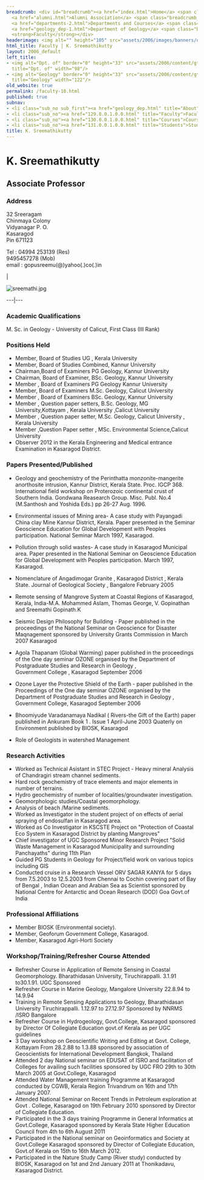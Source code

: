 ```yaml
---
breadcrumb: <div id="breadcrumb"><a href="index.html">Home</a> <span class="breadcrumb_spacer">&gt;</span>
  <a href="alumni.html">Alumni Association</a> <span class="breadcrumb_spacer">&gt;</span>
  <a href="departments-2.html">Departments and Courses</a> <span class="breadcrumb_spacer">&gt;</span>
  <a href="geology_dep-1.html">Department of Geology</a> <span class="breadcrumb_spacer">&gt;</span>
  <strong>Faculty</strong></div>
headerimage: <img alt="" height="105" src="assets/2006/images/banners/departments.jpg" width="472"/>
html_title: Faculty | K. Sreemathikutty
layout: 2006_default
left_title:
- <img alt="Dpt. of" border="0" height="33" src="assets/2006/content/gt/fcb6421c7c62628408190d4ca84029e5.png"
  title="Dpt. of" width="98"/>
- <img alt="Geology" border="0" height="33" src="assets/2006/content/gt/fde9df1416648edbb1d1509cd3471e82.png"
  title="Geology" width="122"/>
old_website: true
permalink: /faculty-10.html
published: true
subnav:
- <li class="sub_no sub_first"><a href="geology_dep.html" title="About">About</a></li>
- <li class="sub_no"><a href="129.0.0.1.0.0.html" title="Faculty">Faculty</a></li>
- <li class="sub_no"><a href="130.0.0.1.0.0.html" title="Courses">Courses</a></li>
- <li class="sub_no"><a href="131.0.0.1.0.0.html" title="Students">Students</a></li>
title: K. Sreemathikutty
---
```


# K. Sreemathikutty

## Associate Professor

### Address

32 Sreeragam  
Chinmaya Colony  
Vidyanagar P. O.  
Kasaragod  
Pin 671123  
  
Tel : 04994 253139 (Res)  
9495457278 (Mob)  
email : gopusreemu(@)yahoo(.)co(.)in

|

![sreemathi.jpg](assets/2006/content/assets/2006/images/ba758058c2ed5c0a8a71d98e98709f63.jpg)  
  
---|---  
  
### Academic Qualifications

M. Sc. in Geology - University of Calicut, First Class (III Rank)

### Positions Held

  * Member, Board of Studies UG , Kerala University
  * Member, Board of Studies Combined, Kannur University
  * Chairman,Board of Examiners PG Geology, Kannur University
  * Chairman, Board of Examiner, BSc. Geology, Kannur University
  * Member , Board of Examiners PG Geology Kannur University
  * Member, Board of Examiners M.Sc. Geology, Calicut University
  * Member , Board of Examiners BSc. Geology, Kannur University
  * Member , Question paper setters, B.Sc. Geology, MG University,Kottayam , Kerala University ,Calicut University
  * Member , Question paper setter, M.Sc. Geology, Calicut University , Kerala University
  * Member ,Question Paper setter , MSc. Environmental Science,Calicut University
  * Observer 2012 in the Kerala Engineering and Medical entrance Examination in Kasaragod District.

### Papers Presented/Published

  * Geology and geochemistry of the Perinthatta monzonite-mangerite anorthosite intrusion, Kannur District, Kerala State. Proc. IGCP 368. International field workshop on Proterozoic continental crust of Southern India. Gondwana Reasearch Group. Misc. Publ. No.4 (M.Santhosh and Yoshida Eds.) pp 26-27 Aug. 1996.
  * Environmental issues of Mining area- A case study with Payangadi China clay Mine Kannur District, Kerala. Paper presented in the Seminar Geoscience Education for Global Development with Peoples participation. National Seminar March 1997, Kasaragod.
  * Pollution through solid wastes- A case study in Kasaragod Municipal area. Paper presented in the National Seminar on Geoscience Education for Global Development with Peoples participation. March 1997, Kasaragod.
  * Nomenclature of Angadimogar Granite , Kasaragod District , Kerala State. Journal of Geological Society , Bangalore February 2005
  * Remote sensing of Mangrove System at Coastal Regions of Kasaragod, Kerala, India-M.A. Mohammed Aslam, Thomas George, V. Gopinathan and Sreemathi Gopinath.K
  * Seismic Design Philosophy for Building - Paper published in the proceedings of the National Seminar on Geoscience for Disaster Maqnagement sponsored by University Grants Commission in March 2007 Kasaragod
  * Agola Thapanam (Global Warming) paper published in the proceedings of the One day seminar OZONE organised by the Department of Postgraduate Studies and Research in Geology ,   
Government College , Kasaragod September 2006

  * Ozone Layer the Protective Shield of the Earth - paper published in the Proceedings of the One day seminar OZONE organised by the Department of Postgraduate Studies and Research in Geology , Government College, Kasaragod September 2006
  * Bhoomiyude Varadanamaya Nadikal ( Rivers-the Gift of the Earth) paper published in Ankuram Book 1 . Issue 1 April-June 2003 Quaterly on Environment published by BIOSK, Kasaragod
  * Role of Geologists in watershed Management

### Research Activities

  * Worked as Technical Asistant in STEC Project - Heavy mineral Analysis of Chandragiri stream channel sediments.
  * Hard rock geochemistry of trace elements and major elements in number of terrains.
  * Hydro geochemistry of number of localities/groundwater investigation.
  * Geomorphologic studies/Coastal geomorphology.
  * Analysis of beach /Marine sediments.
  * Worked as Investigator in the student project of on effects of aerial spraying of endosulfan in Kasaragod area.
  * Worked as Co Investigator in KSCSTE Project on "Protection of Coastal Eco System in Kasaragod District by planting Mangroves"
  * Chief investigator of UGC Sponsored Minor Research Project "Solid Waste Management in Kasaragod Municipality and surrounding Panchayaths" during 11th Plan
  * Guided PG Students in Geology for Project/field work on various topics including GIS
  * Conducted cruise in a Research Vessel ORV SAGAR KANYA for 5 days from 7.5.2003 to 12.5.2003 from Chennai to Cochin covering part of Bay of Bengal , Indian Ocean and Arabian Sea as Scientist sponsored by National Centre for Antarctic and Ocean Research (DOD) Goa Govt.of India

### Professional Affiliations

  * Member BIOSK (Environmental society).
  * Member, Geoforum Government College, Kasaragod.
  * Member, Kasaragod Agri-Horti Society

### Workshop/Training/Refresher Course Attended

  * Refresher Course in Application of Remote Sensing in Coastal Geomorphology. Bharathidasan University, Tiruchirappalli. 3.1.91 to30.1.91. UGC Sponsored
  * Refresher Course in Marine Geology, Mangalore University 22.8.94 to 14.9.94
  * Training in Remote Sensing Applications to Geology, Bharathidasan University Tiruchirappalli. 1.12.97 to 27.12.97 Sponsored by NNRMS /ISRO Bangalore
  * Refresher Course in Hydrogeology, Govt.College, Kasaragod sponsored by Director Of Collegiate Education govt.of Kerala as per UGC guidelines
  * 3 Day workshop on Geoscientific Writing and Editing at Govt. College, Kottayam From 28.2.88 to 1.3.88 sponsored by association of Geoscientists for International Development Bangkok, Thailand
  * Attended 2 day National seminar on EDUSAT of ISRO and facilitation of Colleges for availing such facilities sponsored by UGC FRO 29th to 30th March 2005 at Govt.College, Kasaragod
  * Attended Water Management training Programme at Kasaragod conducted by CGWB, Kerala Region Trivandrum on 16th and 17th January 2007.
  * Attended National Seminar on Recent Trends in Petroleum exploration at Govt . College, Kasaragod on 19th February 2010 sponsored by Director of Collegiate Education.
  * Participated in the 3 days training Programme in General Informatics at Govt.College, Kasaragod sponsored by Kerala State Higher Education Council from 4th to 6th August 2011
  * Participated in the National seminar on Geoinformatics and Society at Govt.College Kasaragod sponsored by Director of Collegiate Education, Govt.of Kerala on 15th to 16th March 2012.
  * Participated in the Nature Study Camp (River study) conducted by BIOSK, Kasaragod on 1st and 2nd January 2011 at Thonikadavu, Kasaragod District.